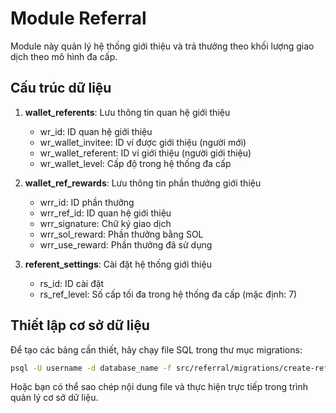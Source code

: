 # Module Referral

Module này quản lý hệ thống giới thiệu và trả thưởng theo khối lượng giao dịch theo mô hình đa cấp.

## Cấu trúc dữ liệu

1. **wallet_referents**: Lưu thông tin quan hệ giới thiệu
   - wr_id: ID quan hệ giới thiệu
   - wr_wallet_invitee: ID ví được giới thiệu (người mới)
   - wr_wallet_referent: ID ví giới thiệu (người giới thiệu)
   - wr_wallet_level: Cấp độ trong hệ thống đa cấp

2. **wallet_ref_rewards**: Lưu thông tin phần thưởng giới thiệu
   - wrr_id: ID phần thưởng
   - wrr_ref_id: ID quan hệ giới thiệu
   - wrr_signature: Chữ ký giao dịch
   - wrr_sol_reward: Phần thưởng bằng SOL
   - wrr_use_reward: Phần thưởng đã sử dụng

3. **referent_settings**: Cài đặt hệ thống giới thiệu
   - rs_id: ID cài đặt
   - rs_ref_level: Số cấp tối đa trong hệ thống đa cấp (mặc định: 7)

## Thiết lập cơ sở dữ liệu

Để tạo các bảng cần thiết, hãy chạy file SQL trong thư mục migrations:

```bash
psql -U username -d database_name -f src/referral/migrations/create-referral-tables.sql
```

Hoặc bạn có thể sao chép nội dung file và thực hiện trực tiếp trong trình quản lý cơ sở dữ liệu. 